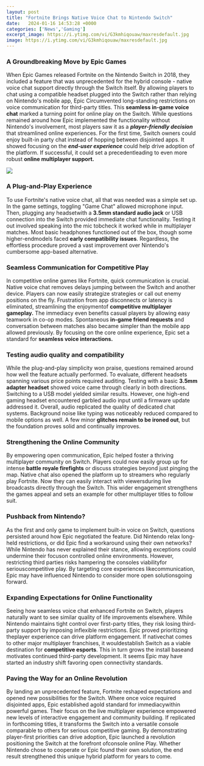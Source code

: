 ```yaml
---
layout: post
title: "Fortnite Brings Native Voice Chat to Nintendo Switch"
date:   2024-01-16 14:53:28 +0000
categories: ['News','Gaming']
excerpt_image: https://i.ytimg.com/vi/G3kmhiqouaw/maxresdefault.jpg
image: https://i.ytimg.com/vi/G3kmhiqouaw/maxresdefault.jpg
---
```


### **A Groundbreaking Move by Epic Games**
When Epic Games released Fortnite on the Nintendo Switch in 2018, they included a feature that was unprecedented for the hybrid console - native voice chat support directly through the Switch itself. By allowing players to chat using a compatible headset plugged into the Switch rather than relying on Nintendo's mobile app, Epic Circumvented long-standing restrictions on voice communication for third-party titles. This **seamless in-game voice chat** marked a turning point for online play on the Switch.
While questions remained around how Epic implemented the functionality without Nintendo's involvement, most players saw it as a ***player-friendly decision*** that streamlined online experiences. For the first time, Switch owners could enjoy built-in party chat instead of hopping between disjointed apps. It showed focusing on the ***end-user experience*** could help drive adoption of the platform. If successful, it could set a precedentleading to even more robust **online multiplayer support.**

![](https://i.ytimg.com/vi/WNRs2Ok8T0E/maxresdefault.jpg)
### **A Plug-and-Play Experience**  
To use Fortnite's native voice chat, all that was needed was a simple set up. In the game settings, toggling "Game Chat" allowed microphone input. Then, plugging any headsetwith a **3.5mm standard audio jack** or USB connection into the Switch provided immediate chat functionality. 
Testing it out involved speaking into the mic tobcheck it worked while in multiplayer matches. Most basic headphones functioned out of the box, though some higher-endmodels faced **early compatibility issues**. Regardless, the effortless procedure proved a vast improvement over Nintendo's cumbersome app-based alternative.
### **Seamless Communication for Competitive Play**
In competitive online games like Fortnite, quick communication is crucial. Native voice chat removes delays jumping between the Switch and another device. Players can now easily strategize strategies or call out enemy positions on the fly. Frustration from app disconnects or latency is eliminated, streamlining the enjoymentof **competitive multiplayer gameplay.**
The immediacy even benefits casual players by allowing easy teamwork in co-op modes. Spontaneous **in-game friend requests** and conversation between matches also became simpler than the mobile app allowed previously. By focusing on the core online experience, Epic set a standard for **seamless voice interactions.**
### **Testing audio quality and compatibility**  
While the plug-and-play simplicity won praise, questions remained around how well the feature actually performed. To evaluate, different headsets spanning various price points required auditing. 
Testing with a basic **3.5mm adapter headset** showed voice came through clearly in both directions. Switching to a USB model yielded similar results. However, one high-end gaming headset encountered garbled audio input until a firmware update addressed it. 
Overall, audio replicated the quality of dedicated chat systems. Background noise like typing was noticeably reduced compared to mobile options as well. A few minor **glitches remain to be ironed out**, but the foundation proves solid and continually improves.
### **Strengthening the Online Community**
By empowering open communication, Epic helped foster a thriving multiplayer community on Switch. Players could now easily group up for intense **battle royale firefights** or discuss strategies beyond just pinging the map. 
Native chat also opened the platform up to streamers who regularly play Fortnite. Now they can easily interact with viewersduring live broadcasts directly through the Switch. This wider engagement strengthens the games appeal and sets an example for other multiplayer titles to follow suit.
### **Pushback from Nintendo?** 
As the first and only game to implement built-in voice on Switch, questions persisted around how Epic negotiated the feature. Did Nintendo relax long-held restrictions, or did Epic find a workaround using their own networks? 
While Nintendo has never explained their stance, allowing exceptions could undermine their focuson controlled online environments. However, restricting third parties risks hampering the consoles viabilityfor seriouscompetitive play. By targeting core experiences likecommunication, Epic may have influenced Nintendo to consider more open solutionsgoing forward.  
### **Expanding Expectations for Online Functionality**
Seeing how seamless voice chat enhanced Fortnite on Switch, players naturally want to see similar quality of life improvements elsewhere. While Nintendo maintains tight control over first-party titles, they risk losing third-party support by imposing inflexible restrictions.
Epic proved prioritizing theplayer experience can drive platform engagement. If nativechat comes to other major multiplayer franchises, it wouldestablish Switch as a viable destination for **competitive esports**. This in turn grows the install baseand motivates continued third-party development. It seems Epic may have started an industry shift favoring open connectivity standards.
### **Paving the Way for an Online Revolution**
By landing an unprecedented feature, Fortnite reshaped expectations and opened new possibilities for the Switch. Where once voice required disjointed apps, Epic established agold standard for immediacywithin powerful games. Their focus on the live multiplayer experience empowered new levels of interactive engagement and community building.
If replicated in forthcoming titles, it transforms the Switch into a versatile console comparable to others for serious competitive gaming. By demonstrating player-first priorities can drive adoption, Epic launched a revolution positioning the Switch at the forefront ofconsole online Play. Whether Nintendo chose to cooperate or Epic found their own solution, the end result strengthened this unique hybrid platform for years to come.